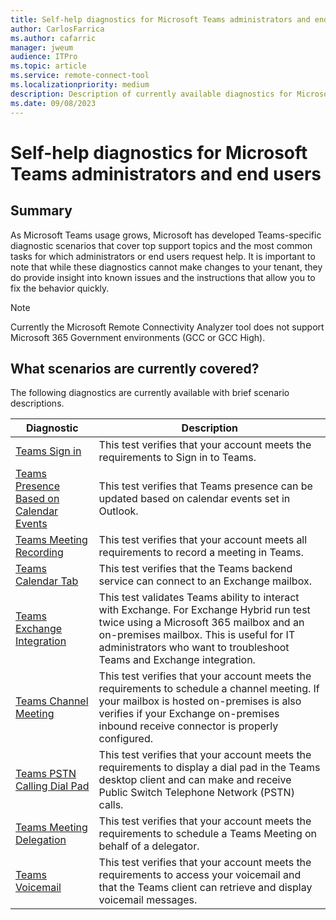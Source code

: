 ```yaml
---
title: Self-help diagnostics for Microsoft Teams administrators and end users
author: CarlosFarrica
ms.author: cafarric
manager: jweum
audience: ITPro 
ms.topic: article 
ms.service: remote-connect-tool
ms.localizationpriority: medium
description: Description of currently available diagnostics for Microsoft Teams with scenario descriptions
ms.date: 09/08/2023
---
```


# Self-help diagnostics for Microsoft Teams administrators and end users

## Summary
As Microsoft Teams usage grows, Microsoft has developed Teams-specific diagnostic scenarios that cover top support topics and the most common tasks for which administrators or end users request help. It is important to note that while these diagnostics cannot make changes to your tenant, they do provide insight into known issues and the instructions that allow you to fix the behavior quickly.

> [!NOTE]
> Currently the Microsoft Remote Connectivity Analyzer tool does not support Microsoft 365 Government environments (GCC or GCC High).

## What scenarios are currently covered?
The following diagnostics are currently available with brief scenario descriptions.

| Diagnostic |	Description |
|---|---|
| [Teams Sign in](https://testconnectivity.microsoft.com/tests/TeamsSignin/input)	| This test verifies that your account meets the requirements to Sign in to Teams. |
| [Teams Presence Based on Calendar Events](https://testconnectivity.microsoft.com/tests/TeamsCalendarPresence/input)	| This test verifies that Teams presence can be updated based on calendar events set in Outlook. |
| [Teams Meeting Recording](https://testconnectivity.microsoft.com/tests/TeamsRecording/input)	| This test verifies that your account meets all requirements to record a meeting in Teams. |
| [Teams Calendar Tab](https://testconnectivity.microsoft.com/tests/TeamsCalendarMissing/input)	| This test verifies that the Teams backend service can connect to an Exchange mailbox. |
| [Teams Exchange Integration](https://testconnectivity.microsoft.com/tests/TeamsExchangeIntegration/input)	| This test validates Teams ability to interact with Exchange. For Exchange Hybrid run test twice using a Microsoft 365 mailbox and an on-premises mailbox. This is useful for IT administrators who want to troubleshoot Teams and Exchange integration. |
| [Teams Channel Meeting](https://testconnectivity.microsoft.com/tests/TeamsChannelMeeting/input)	| This test verifies that your account meets the requirements to schedule a channel meeting. If your mailbox is hosted on-premises is also verifies if your Exchange on-premises inbound receive connector is properly configured. |
| [Teams PSTN Calling Dial Pad](https://testconnectivity.microsoft.com/tests/TeamsDialpadMissing/input)	| This test verifies that your account meets the requirements to display a dial pad in the Teams desktop client and can make and receive Public Switch Telephone Network (PSTN) calls. |
| [Teams Meeting Delegation](https://testconnectivity.microsoft.com/tests/TeamsMeetingDelegation/input)	| This test verifies that your account meets the requirements to schedule a Teams Meeting on behalf of a delegator. |
| [Teams Voicemail](https://testconnectivity.microsoft.com/tests/TeamsVoicemail/input)	| This test verifies that your account meets the requirements to access your voicemail and that the Teams client can retrieve and display voicemail messages. |

